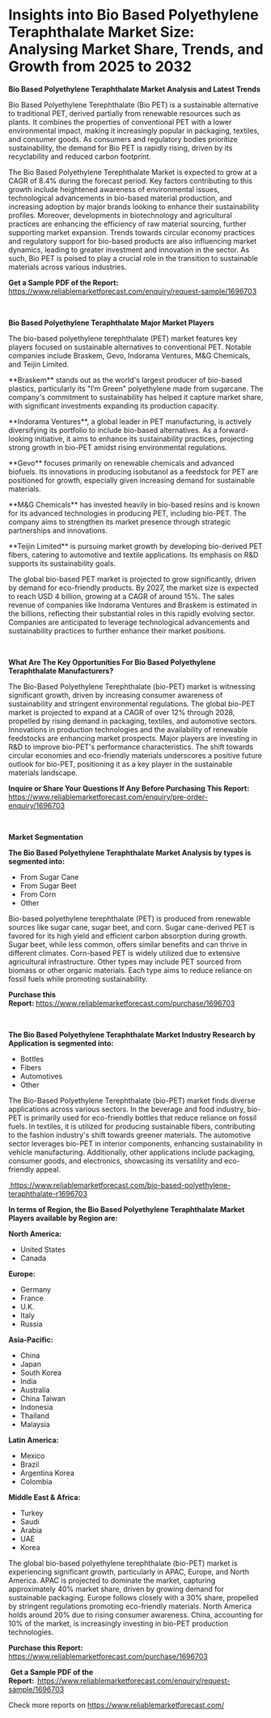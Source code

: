<p><h1>Insights into Bio Based Polyethylene Teraphthalate Market Size: Analysing Market Share, Trends, and Growth from 2025 to 2032</h1></p><p><strong>Bio Based Polyethylene Teraphthalate Market Analysis and Latest Trends</strong></p>
<p><p>Bio Based Polyethylene Terephthalate (Bio PET) is a sustainable alternative to traditional PET, derived partially from renewable resources such as plants. It combines the properties of conventional PET with a lower environmental impact, making it increasingly popular in packaging, textiles, and consumer goods. As consumers and regulatory bodies prioritize sustainability, the demand for Bio PET is rapidly rising, driven by its recyclability and reduced carbon footprint.</p><p>The Bio Based Polyethylene Terephthalate Market is expected to grow at a CAGR of 8.4% during the forecast period. Key factors contributing to this growth include heightened awareness of environmental issues, technological advancements in bio-based material production, and increasing adoption by major brands looking to enhance their sustainability profiles. Moreover, developments in biotechnology and agricultural practices are enhancing the efficiency of raw material sourcing, further supporting market expansion. Trends towards circular economy practices and regulatory support for bio-based products are also influencing market dynamics, leading to greater investment and innovation in the sector. As such, Bio PET is poised to play a crucial role in the transition to sustainable materials across various industries.</p></p>
<p><strong>Get a Sample PDF of the Report:&nbsp;</strong> <a href="https://www.reliablemarketforecast.com/enquiry/request-sample/1696703?utm_campaign=1167&utm_medium=2&utm_source=Github&utm_content=ia&utm_term=08012025&utm_id=bio-based-polyethylene-teraphthalate">https://www.reliablemarketforecast.com/enquiry/request-sample/1696703</a></p>
<p>&nbsp;</p>
<p><strong>Bio Based Polyethylene Teraphthalate Major Market Players</strong></p>
<p><p>The bio-based polyethylene terephthalate (PET) market features key players focused on sustainable alternatives to conventional PET. Notable companies include Braskem, Gevo, Indorama Ventures, M&G Chemicals, and Teijin Limited.</p><p>**Braskem** stands out as the world's largest producer of bio-based plastics, particularly its "I’m Green" polyethylene made from sugarcane. The company's commitment to sustainability has helped it capture market share, with significant investments expanding its production capacity.  </p><p>**Indorama Ventures**, a global leader in PET manufacturing, is actively diversifying its portfolio to include bio-based alternatives. As a forward-looking initiative, it aims to enhance its sustainability practices, projecting strong growth in bio-PET amidst rising environmental regulations.</p><p>**Gevo** focuses primarily on renewable chemicals and advanced biofuels. Its innovations in producing isobutanol as a feedstock for PET are positioned for growth, especially given increasing demand for sustainable materials. </p><p>**M&G Chemicals** has invested heavily in bio-based resins and is known for its advanced technologies in producing PET, including bio-PET. The company aims to strengthen its market presence through strategic partnerships and innovations.</p><p>**Teijin Limited** is pursuing market growth by developing bio-derived PET fibers, catering to automotive and textile applications. Its emphasis on R&D supports its sustainability goals.</p><p>The global bio-based PET market is projected to grow significantly, driven by demand for eco-friendly products. By 2027, the market size is expected to reach USD 4 billion, growing at a CAGR of around 15%. The sales revenue of companies like Indorama Ventures and Braskem is estimated in the billions, reflecting their substantial roles in this rapidly evolving sector. Companies are anticipated to leverage technological advancements and sustainability practices to further enhance their market positions.</p></p>
<p>&nbsp;</p>
<p><strong>What Are The Key Opportunities For Bio Based Polyethylene Teraphthalate Manufacturers?</strong></p>
<p><p>The Bio-Based Polyethylene Terephthalate (bio-PET) market is witnessing significant growth, driven by increasing consumer awareness of sustainability and stringent environmental regulations. The global bio-PET market is projected to expand at a CAGR of over 12% through 2028, propelled by rising demand in packaging, textiles, and automotive sectors. Innovations in production technologies and the availability of renewable feedstocks are enhancing market prospects. Major players are investing in R&D to improve bio-PET's performance characteristics. The shift towards circular economies and eco-friendly materials underscores a positive future outlook for bio-PET, positioning it as a key player in the sustainable materials landscape.</p></p>
<p><strong>Inquire or Share Your Questions If Any Before Purchasing This Report:</strong> <a href="https://www.reliablemarketforecast.com/enquiry/pre-order-enquiry/1696703?utm_campaign=1167&utm_medium=2&utm_source=Github&utm_content=ia&utm_term=08012025&utm_id=bio-based-polyethylene-teraphthalate">https://www.reliablemarketforecast.com/enquiry/pre-order-enquiry/1696703</a></p>
<p>&nbsp;</p>
<p><strong>Market Segmentation</strong></p>
<p><strong>The Bio Based Polyethylene Teraphthalate Market Analysis by types is segmented into:</strong></p>
<p><ul><li>From Sugar Cane</li><li>From Sugar Beet</li><li>From Corn</li><li>Other</li></ul></p>
<p><p>Bio-based polyethylene terephthalate (PET) is produced from renewable sources like sugar cane, sugar beet, and corn. Sugar cane-derived PET is favored for its high yield and efficient carbon absorption during growth. Sugar beet, while less common, offers similar benefits and can thrive in different climates. Corn-based PET is widely utilized due to extensive agricultural infrastructure. Other types may include PET sourced from biomass or other organic materials. Each type aims to reduce reliance on fossil fuels while promoting sustainability.</p></p>
<p><strong>Purchase this Report:&nbsp;</strong><a href="https://www.reliablemarketforecast.com/purchase/1696703?utm_campaign=1167&utm_medium=2&utm_source=Github&utm_content=ia&utm_term=08012025&utm_id=bio-based-polyethylene-teraphthalate">https://www.reliablemarketforecast.com/purchase/1696703</a></p>
<p>&nbsp;</p>
<p><strong>The Bio Based Polyethylene Teraphthalate Market Industry Research by Application is segmented into:</strong></p>
<p><ul><li>Bottles</li><li>Fibers</li><li>Automotives</li><li>Other</li></ul></p>
<p><p>The Bio-Based Polyethylene Terephthalate (bio-PET) market finds diverse applications across various sectors. In the beverage and food industry, bio-PET is primarily used for eco-friendly bottles that reduce reliance on fossil fuels. In textiles, it is utilized for producing sustainable fibers, contributing to the fashion industry's shift towards greener materials. The automotive sector leverages bio-PET in interior components, enhancing sustainability in vehicle manufacturing. Additionally, other applications include packaging, consumer goods, and electronics, showcasing its versatility and eco-friendly appeal.</p></p>
<p><a href="https://www.reliablemarketforecast.com/bio-based-polyethylene-teraphthalate-r1696703?utm_campaign=1167&utm_medium=2&utm_source=Github&utm_content=ia&utm_term=08012025&utm_id=bio-based-polyethylene-teraphthalate">&nbsp;https://www.reliablemarketforecast.com/bio-based-polyethylene-teraphthalate-r1696703</a></p>
<p><strong>In terms of Region, the Bio Based Polyethylene Teraphthalate Market Players available by Region are:</strong></p>
<p>
    <p> <strong> North America: </strong>
        <ul>
            <li>United States</li>
            <li>Canada</li>
        </ul>
        </p> 
    <p> <strong> Europe: </strong>
        <ul>
            <li>Germany</li>
            <li>France</li>
            <li>U.K.</li>
            <li>Italy</li>
            <li>Russia</li>
        </ul>
        </p> 
    <p> <strong> Asia-Pacific: </strong>
        <ul>
            <li>China</li>
            <li>Japan</li>
            <li>South Korea</li>
            <li>India</li>
            <li>Australia</li>
            <li>China Taiwan</li>
            <li>Indonesia</li>
            <li>Thailand</li>
            <li>Malaysia</li>
        </ul>
        </p> 
    <p> <strong> Latin America: </strong>
        <ul>
            <li>Mexico</li>
            <li>Brazil</li>
            <li>Argentina Korea</li>
            <li>Colombia</li>
        </ul>
        </p> 
    <p> <strong> Middle East & Africa: </strong>
        <ul>
            <li>Turkey</li>
            <li>Saudi</li>
            <li>Arabia</li>
            <li>UAE</li>
            <li>Korea</li>
        </ul>
    </p>
    </p>
<p><p>The global bio-based polyethylene terephthalate (bio-PET) market is experiencing significant growth, particularly in APAC, Europe, and North America. APAC is projected to dominate the market, capturing approximately 40% market share, driven by growing demand for sustainable packaging. Europe follows closely with a 30% share, propelled by stringent regulations promoting eco-friendly materials. North America holds around 20% due to rising consumer awareness. China, accounting for 10% of the market, is increasingly investing in bio-PET production technologies.</p></p>
<p><strong>Purchase this Report: </strong><a href="https://www.reliablemarketforecast.com/purchase/1696703?utm_campaign=1167&utm_medium=2&utm_source=Github&utm_content=ia&utm_term=08012025&utm_id=bio-based-polyethylene-teraphthalate">https://www.reliablemarketforecast.com/purchase/1696703</a></p>
<p>&nbsp;<strong>Get a Sample PDF of the Report:&nbsp;&nbsp;</strong><a href="https://www.reliablemarketforecast.com/enquiry/request-sample/1696703?utm_campaign=1167&utm_medium=2&utm_source=Github&utm_content=ia&utm_term=08012025&utm_id=bio-based-polyethylene-teraphthalate">https://www.reliablemarketforecast.com/enquiry/request-sample/1696703</a></p>
<p><strong></strong></p>
<p>Check more reports on <a href="https://www.reliablemarketforecast.com/?utm_campaign=1167&utm_medium=2&utm_source=Github&utm_content=ia&utm_term=08012025&utm_id=bio-based-polyethylene-teraphthalate">https://www.reliablemarketforecast.com/</a></p>